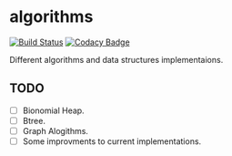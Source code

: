 # algorithms
[![Build Status](https://travis-ci.com/yakout/algorithms.svg?token=8xdgMqps2fwk2PdRCgH7&branch=master)](https://travis-ci.com/yakout/algorithms) [![Codacy Badge](https://api.codacy.com/project/badge/Grade/245da0790dff40d1bad137f7db4b8999)](https://www.codacy.com?utm_source=github.com&amp;utm_medium=referral&amp;utm_content=yakout/algorithms&amp;utm_campaign=Badge_Grade)

Different algorithms and data structures implementaions.

## TODO ##
- [ ] Bionomial Heap.
- [ ] Btree.
- [ ] Graph Alogithms.
- [ ] Some improvments to current implementations.

